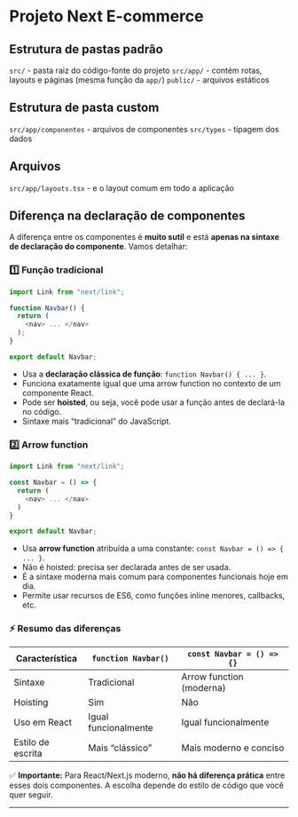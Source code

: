 # Projeto Next E-commerce

## Estrutura de pastas padrão

`src/` - pasta raiz do código-fonte do projeto
`src/app/` - contém rotas, layouts e páginas (mesma função da `app/`)
`public/` - arquivos estáticos

## Estrutura de pasta custom

`src/app/componentes` - arquivos de componentes
`src/types` - tipagem dos dados

## Arquivos 

`src/app/layouts.tsx` - e o layout comum em todo a aplicação

## Diferença na declaração de componentes

A diferença entre os componentes é **muito sutil** e está **apenas na sintaxe de declaração do componente**. Vamos detalhar:

### 1️⃣ Função tradicional

```javascript
import Link from "next/link";

function Navbar() {
  return (
    <nav> ... </nav>
  );
}

export default Navbar;
```

* Usa a **declaração clássica de função**: `function Navbar() { ... }`.
* Funciona exatamente igual que uma arrow function no contexto de um componente React.
* Pode ser **hoisted**, ou seja, você pode usar a função antes de declará-la no código.
* Sintaxe mais “tradicional” do JavaScript.

### 2️⃣ Arrow function

```javascript
import Link from "next/link";

const Navbar = () => {
  return (
    <nav> ... </nav>
  )
}

export default Navbar;
```

* Usa **arrow function** atribuída a uma constante: `const Navbar = () => { ... }`.
* Não é hoisted: precisa ser declarada antes de ser usada.
* É a sintaxe moderna mais comum para componentes funcionais hoje em dia.
* Permite usar recursos de ES6, como funções inline menores, callbacks, etc.

### ⚡ Resumo das diferenças

| Característica    | `function Navbar()`  | `const Navbar = () => {}` |
| ----------------- | -------------------- | ------------------------- |
| Sintaxe           | Tradicional          | Arrow function (moderna)  |
| Hoisting          | Sim                  | Não                       |
| Uso em React      | Igual funcionalmente | Igual funcionalmente      |
| Estilo de escrita | Mais “clássico”      | Mais moderno e conciso    |

✅ **Importante:** Para React/Next.js moderno, **não há diferença prática** entre esses dois componentes. A escolha depende do estilo de código que você quer seguir.

---
